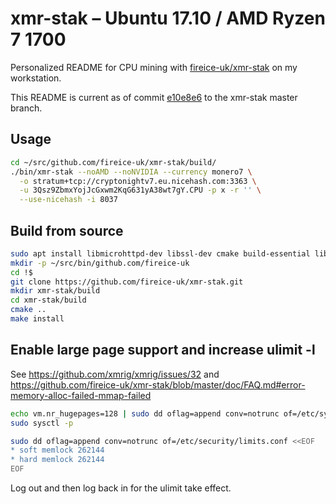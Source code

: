 # xmr-stak – Ubuntu 17.10 / AMD Ryzen 7 1700

Personalized README for CPU mining with [fireice-uk/xmr-stak](https://github.com/fireice-uk/xmr-stak) on my workstation.

This README is current as of commit [e10e8e6](https://github.com/ctsrc/xmr-stak/commit/e10e8e67492cf3118af8b7d7609937e85e572305) to the xmr-stak master branch.

## Usage

```sh
cd ~/src/github.com/fireice-uk/xmr-stak/build/
./bin/xmr-stak --noAMD --noNVIDIA --currency monero7 \
  -o stratum+tcp://cryptonightv7.eu.nicehash.com:3363 \
  -u 3Qsz9ZbmxYojJcGxwm2KqG631yA38wt7gY.CPU -p x -r '' \
  --use-nicehash -i 8037
```

## Build from source

```bash
sudo apt install libmicrohttpd-dev libssl-dev cmake build-essential libhwloc-dev
mkdir -p ~/src/bin/github.com/fireice-uk
cd !$
git clone https://github.com/fireice-uk/xmr-stak.git
mkdir xmr-stak/build
cd xmr-stak/build
cmake ..
make install
```

## Enable large page support and increase ulimit -l

See https://github.com/xmrig/xmrig/issues/32 and
https://github.com/fireice-uk/xmr-stak/blob/master/doc/FAQ.md#error-memory-alloc-failed-mmap-failed

```bash
echo vm.nr_hugepages=128 | sudo dd oflag=append conv=notrunc of=/etc/sysctl.conf
sudo sysctl -p

sudo dd oflag=append conv=notrunc of=/etc/security/limits.conf <<EOF
* soft memlock 262144
* hard memlock 262144
EOF
```

Log out and then log back in for the ulimit take effect.
